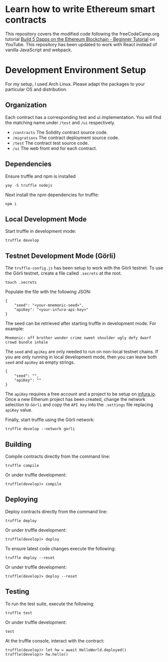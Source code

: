 # Learn how to write Ethereum smart contracts

This repository covers the modified code following the freeCodeCamp.org tutorial
[Build 5 Dapps on the Ethereum Blockchain - Beginner Tutorial](https://www.youtube.com/watch?v=8wMKq7HvbKw) on YouTube. This repository has been updated to work with React instead of vanilla JavaScript and webpack.

# Development Environment Setup

For my setup, I used Arch Linux. Please adapt the packages to your particular OS and distribution.

## Organization

Each contract has a corresponding test and ui implementation. You will find the matching name under `/test` and `/ui` respectively.

-   `/contracts` The Solidity contract source code.
-   `/migrations` The contract deployment source code.
-   `/test` The contract test source code.
-   `/ui` The web front end for each contract.

## Dependencies

Ensure truffle and npm is installed

    yay -S truffle nodejs

Next install the npm dependencies for truffle:

    npm i

## Local Development Mode

Start truffle in development mode:

    truffle develop

## Testnet Development Mode (Görli)

The `truffle-config.js` has been setup to work with the Görli testnet.  To use the Görli testnet, create a file called `.secrets` at the root.

    touch .secrets

Populate the file with the following JSON:

    {
        "seed": "<your-mnemonic-seed>",
        "apiKey": "<your-infura-api-key>"
    }

The seed can be retrieved after starting truffle in development mode. For example:

    Mnemonic: off brother wonder crime sweet shoulder ugly defy dwarf crowd bundle inhale

The `seed` and `apiKey` are only needed to run on non-local testnet chains. If you are only running in local development mode, then you can leave both `seed` and `apiKey` as empty strings.

    {
        "seed": "",
        "apiKey": ""
    }

The `apiKey` requires a free account and a project to be setup on [infura.io](infura.io).  Once a new Etherum project has been created, change the network selection to `Görli` and copy the `API Key` into the `.settings` file replacing `apiKey` value.

Finally, start truffle using the Görli network:

    truffle develop --network gorli

## Building

Compile contracts directly from the command line:

    truffle compile

Or under truffle development:

    truffle(develop)> compile

## Deploying

Deploy contracts directly from the command line:

    truffle deploy

Or under truffle development:

    truffle(develop)> deploy

To ensure latest code changes execute the following:

    truffle deploy --reset

Or under truffle development:

    truffle(develop)> deploy --reset

## Testing

To run the test suite, execute the following:

    truffle test

Or under truffle development:

    test

At the truffle console, interact with the contract:

    truffle(develop)> let hw = await HelloWorld.deployed()
    truffle(develop)> hw.hello()
